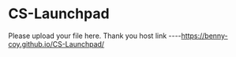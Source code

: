 # CS-Launchpad
Please upload your file here. Thank you 
host link ----https://benny-coy.github.io/CS-Launchpad/
